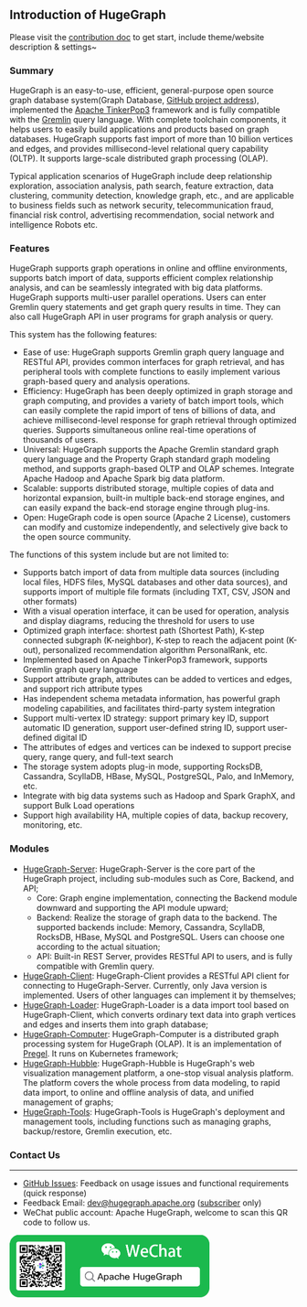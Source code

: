 ## Introduction of HugeGraph

Please visit the [contribution doc](./contribution.md) to get start, include theme/website description & settings~

### Summary

HugeGraph is an easy-to-use, efficient, general-purpose open source graph database system(Graph Database, [GitHub project address](https://github.com/apache/hugegraph)),
implemented the [Apache TinkerPop3](https://tinkerpop.apache.org) framework and is fully compatible with the [Gremlin](https://tinkerpop.apache.org/gremlin.html) query language.
With complete toolchain components, it helps users to easily build applications and products based on graph databases. HugeGraph supports fast import of more than 10 billion vertices and edges, and provides millisecond-level relational query capability (OLTP). 
It supports large-scale distributed graph processing (OLAP).

Typical application scenarios of HugeGraph include deep relationship exploration, association analysis, path search, feature extraction, data clustering, community detection, knowledge graph, etc., and are applicable to business fields such as network security, telecommunication fraud, financial risk control, advertising recommendation, social network and intelligence Robots etc.

### Features

HugeGraph supports graph operations in online and offline environments, supports batch import of data, supports efficient complex relationship analysis, and can be seamlessly integrated with big data platforms.
HugeGraph supports multi-user parallel operations. Users can enter Gremlin query statements and get graph query results in time. They can also call HugeGraph API in user programs for graph analysis or query.

This system has the following features: 

- Ease of use: HugeGraph supports Gremlin graph query language and RESTful API, provides common interfaces for graph retrieval, and has peripheral tools with complete functions to easily implement various graph-based query and analysis operations.
- Efficiency: HugeGraph has been deeply optimized in graph storage and graph computing, and provides a variety of batch import tools, which can easily complete the rapid import of tens of billions of data, and achieve millisecond-level response for graph retrieval through optimized queries. Supports simultaneous online real-time operations of thousands of users.
- Universal: HugeGraph supports the Apache Gremlin standard graph query language and the Property Graph standard graph modeling method, and supports graph-based OLTP and OLAP schemes. Integrate Apache Hadoop and Apache Spark big data platform.
- Scalable: supports distributed storage, multiple copies of data and horizontal expansion, built-in multiple back-end storage engines, and can easily expand the back-end storage engine through plug-ins.
- Open: HugeGraph code is open source (Apache 2 License), customers can modify and customize independently, and selectively give back to the open source community.

The functions of this system include but are not limited to: 

- Supports batch import of data from multiple data sources (including local files, HDFS files, MySQL databases and other data sources), and supports import of multiple file formats (including TXT, CSV, JSON and other formats)
- With a visual operation interface, it can be used for operation, analysis and display diagrams, reducing the threshold for users to use
- Optimized graph interface: shortest path (Shortest Path), K-step connected subgraph (K-neighbor), K-step to reach the adjacent point (K-out), personalized recommendation algorithm PersonalRank, etc.
- Implemented based on Apache TinkerPop3 framework, supports Gremlin graph query language
- Support attribute graph, attributes can be added to vertices and edges, and support rich attribute types
- Has independent schema metadata information, has powerful graph modeling capabilities, and facilitates third-party system integration
- Support multi-vertex ID strategy: support primary key ID, support automatic ID generation, support user-defined string ID, support user-defined digital ID
- The attributes of edges and vertices can be indexed to support precise query, range query, and full-text search
- The storage system adopts plug-in mode, supporting RocksDB, Cassandra, ScyllaDB, HBase, MySQL, PostgreSQL, Palo, and InMemory, etc.
- Integrate with big data systems such as Hadoop and Spark GraphX, and support Bulk Load operations
- Support high availability HA, multiple copies of data, backup recovery, monitoring, etc.

### Modules

- [HugeGraph-Server](https://hugegraph.apache.org/docs/quickstart/hugegraph-server): HugeGraph-Server is the core part of the HugeGraph project, including sub-modules such as Core, Backend, and API;
  - Core: Graph engine implementation, connecting the Backend module downward and supporting the API module upward;
  - Backend: Realize the storage of graph data to the backend. The supported backends include: Memory, Cassandra, ScyllaDB, RocksDB, HBase, MySQL and PostgreSQL. Users can choose one according to the actual situation;
  - API: Built-in REST Server, provides RESTful API to users, and is fully compatible with Gremlin query.
- [HugeGraph-Client](https://hugegraph.apache.org/docs/quickstart/hugegraph-client): 
  HugeGraph-Client provides a RESTful API client for connecting to HugeGraph-Server. Currently, only Java version is implemented. Users of other languages can implement it by themselves;
- [HugeGraph-Loader](https://hugegraph.apache.org/docs/quickstart/hugegraph-loader): HugeGraph-Loader is a data import tool based on HugeGraph-Client, which converts ordinary text data into graph vertices and edges and inserts them into graph database;
- [HugeGraph-Computer](https://hugegraph.apache.org/docs/quickstart/hugegraph-computer): HugeGraph-Computer is a distributed graph processing system for HugeGraph (OLAP). It is an implementation of [Pregel](https://kowshik.github.io/JPregel/pregel_paper.pdf). It runs on Kubernetes framework;
- [HugeGraph-Hubble](https://hugegraph.apache.org/docs/quickstart/hugegraph-hubble): HugeGraph-Hubble is HugeGraph's web visualization management platform, a one-stop visual analysis platform. The platform covers the whole process from data modeling, to rapid data import, to online and offline analysis of data, and unified management of graphs;
- [HugeGraph-Tools](https://hugegraph.apache.org/docs/quickstart/hugegraph-tools): HugeGraph-Tools is HugeGraph's deployment and management tools, including functions such as managing graphs, backup/restore, Gremlin execution, etc.

### Contact Us

---

 - [GitHub Issues](https://github.com/apache/incubator-hugegraph-doc/issues): Feedback on usage issues and functional requirements (quick response)
 - Feedback Email: [dev@hugegraph.apache.org](mailto:dev@hugegraph.apache.org) ([subscriber](https://hugegraph.apache.org/docs/contribution-guidelines/subscribe/) only)
 - WeChat public account: Apache HugeGraph, welcome to scan this QR code to follow us.

 <img src="./assets/images/wechat.png" alt="QR png" width="350"/>
